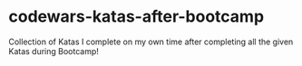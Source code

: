 # codewars-katas-after-bootcamp
Collection of Katas I complete on my own time after completing all the given Katas during Bootcamp!
